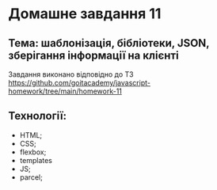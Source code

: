 # Домашне завдання 11
## Тема: шаблонізація, бібліотеки, JSON, зберігання інформації на клієнті

Завдання виконано відповідно до ТЗ https://github.com/goitacademy/javascript-homework/tree/main/homework-11

## Технології:
- HTML;
- CSS;
- flexbox;
- templates
- JS;
- parcel;
